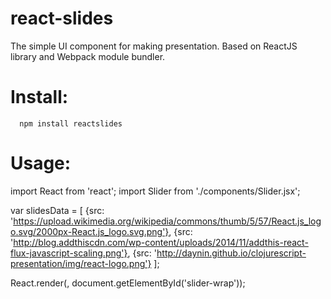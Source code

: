 # react-slides
The simple UI component for making presentation. Based on ReactJS library and Webpack module bundler.

# Install:

      npm install reactslides
      
# Usage:

import React from 'react';
import Slider from './components/Slider.jsx';

var slidesData = [
	{src: 'https://upload.wikimedia.org/wikipedia/commons/thumb/5/57/React.js_logo.svg/2000px-React.js_logo.svg.png'},
	{src: 'http://blog.addthiscdn.com/wp-content/uploads/2014/11/addthis-react-flux-javascript-scaling.png'},
	{src: 'http://daynin.github.io/clojurescript-presentation/img/react-logo.png'}
]; 

React.render(<Slider slides={slidesData} 
					           interval={3000} />, 
			document.getElementById('slider-wrap'));
      
      
